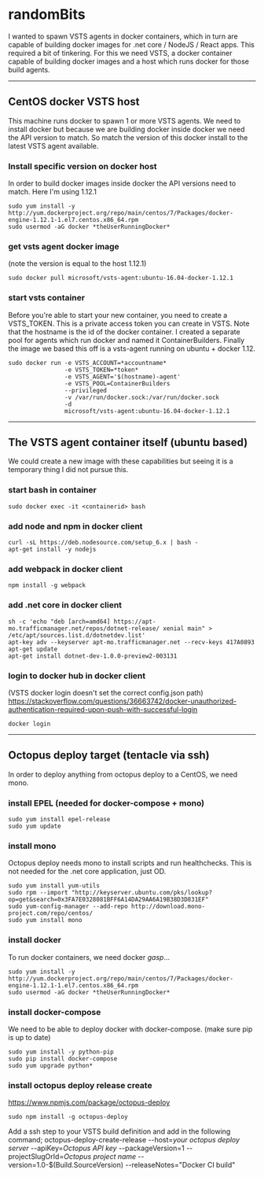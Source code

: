 # randomBits
I wanted to spawn VSTS agents in docker containers, which in turn are capable of building docker images for .net core / NodeJS / React apps. This required a bit of tinkering. For this we need VSTS, a docker container capable of building docker images and a host which runs docker for those build agents.

---

## CentOS docker VSTS host
This machine runs docker to spawn 1 or more VSTS agents. We need to install docker but because we are building docker inside docker we need the API version to match. So match the version of this docker install to the latest VSTS agent available.

### Install specific version on docker host
In order to build docker images inside docker the API versions need to match. Here I'm using 1.12.1
```
sudo yum install -y http://yum.dockerproject.org/repo/main/centos/7/Packages/docker-engine-1.12.1-1.el7.centos.x86_64.rpm
sudo usermod -aG docker *theUserRunningDocker*
```
### get vsts agent docker image
(note the version is equal to the host 1.12.1)
```
sudo docker pull microsoft/vsts-agent:ubuntu-16.04-docker-1.12.1
```
### start vsts container
Before you're able to start your new container, you need to create a VSTS_TOKEN. This is a private access token you can create in VSTS. Note that the hostname is the id of the docker container. I created a separate pool for agents which run docker and named it ContainerBuilders. Finally the image we based this off is a vsts-agent running on ubuntu + docker 1.12. 
```
sudo docker run -e VSTS_ACCOUNT=*accountname* 
                -e VSTS_TOKEN=*token* 
                -e VSTS_AGENT='$(hostname)-agent' 
                -e VSTS_POOL=ContainerBuilders 
                --privileged 
                -v /var/run/docker.sock:/var/run/docker.sock 
                -d 
                microsoft/vsts-agent:ubuntu-16.04-docker-1.12.1
```
---

## The VSTS agent container itself (ubuntu based)
We could create a new image with these capabilities but seeing it is a temporary thing I did not pursue this.

### start bash in container
```
sudo docker exec -it <containerid> bash
```

### add node and npm in docker client
```
curl -sL https://deb.nodesource.com/setup_6.x | bash -
apt-get install -y nodejs
```

### add webpack in docker client
```
npm install -g webpack
```

### add .net core in docker client
```
sh -c 'echo "deb [arch=amd64] https://apt-mo.trafficmanager.net/repos/dotnet-release/ xenial main" > /etc/apt/sources.list.d/dotnetdev.list'
apt-key adv --keyserver apt-mo.trafficmanager.net --recv-keys 417A0893
apt-get update
apt-get install dotnet-dev-1.0.0-preview2-003131
```

### login to docker hub in docker client
(VSTS docker login doesn't set the correct config.json path)
https://stackoverflow.com/questions/36663742/docker-unauthorized-authentication-required-upon-push-with-successful-login
```
docker login
```

---

## Octopus deploy target (tentacle via ssh)
In order to deploy anything from octopus deploy to a CentOS, we need mono. 

### install EPEL (needed for docker-compose + mono)
```
sudo yum install epel-release
sudo yum update
```

### install mono
Octopus deploy needs mono to install scripts and run healthchecks. This is not needed for the .net core application, just OD.
```
sudo yum install yum-utils
sudo rpm --import "http://keyserver.ubuntu.com/pks/lookup?op=get&search=0x3FA7E0328081BFF6A14DA29AA6A19B38D3D831EF"
sudo yum-config-manager --add-repo http://download.mono-project.com/repo/centos/
sudo yum install mono
```

### install docker
To run docker containers, we need docker *gasp*...
```
sudo yum install -y http://yum.dockerproject.org/repo/main/centos/7/Packages/docker-engine-1.12.1-1.el7.centos.x86_64.rpm
sudo usermod -aG docker *theUserRunningDocker*
```

### install docker-compose
We need to be able to deploy docker with docker-compose. (make sure pip is up to date)
```
sudo yum install -y python-pip
sudo pip install docker-compose
sudo yum upgrade python*
```
### install octopus deploy release create
https://www.npmjs.com/package/octopus-deploy
```
sudo npm install -g octopus-deploy
```
Add a ssh step to your VSTS build definition and add in the following command;
octopus-deploy-create-release 
  --host=*your octopus deploy server* 
  --apiKey=*Octopus API key*
  --packageVersion=1 
  --projectSlugOrId=*Octopus project name* 
  --version=1.0-$(Build.SourceVersion) 
  --releaseNotes="Docker CI build"
